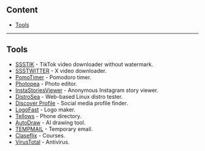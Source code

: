 ## Content

- [Tools](#tools)

---

## Tools

- [SSSTIK](https://ssstik.io/) - TikTok video downloader without watermark.
- [SSSTWITTER](https://ssstwitter.com/) - X video downloader.
- [PomoTimer](https://pomotimer.io/) - Pomodoro timer.
- [Photopea](https://www.photopea.com/) - Photo editor.
- [InstaStoriesViewer](https://insta-stories-viewer.com/) - Anonymous Instagram story viewer.
- [DistroSea](https://distrosea.com/) - Web-based Linux distro tester.
- [Discover Profile](https://discoverprofile.com/) - Social media profile finder.
- [LogoFast](https://shipfa.st/tools/logo-fast) - Logo maker.
- [Tellows](https://www.tellows.co/) - Phone directory.
- [AutoDraw](https://www.autodraw.com/) - AI drawing tool.
- [TEMPMAIL](https://temp-mail.org/) - Temporary email.
- [Claseflix](https://claseflix.io/) - Courses.
- [VirusTotal](https://www.virustotal.com/gui/) - Antivirus.
